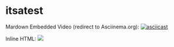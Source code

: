 # itsatest

Mardown Embedded Video (redirect to Asciinema.org):
[![asciicast](https://asciinema.org/a/332708.svg)](https://asciinema.org/a/332708)


Inline HTML:
<a href="https://asciinema.org/a/332708" target="_blank"><img src="https://asciinema.org/a/332708.svg" /></a>
